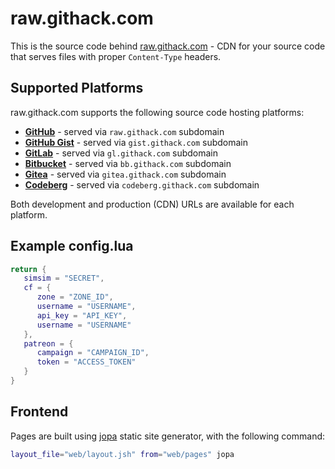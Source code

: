 raw.githack.com
===============

This         is          the         source          code         behind
[raw.githack.com](https://raw.githack.com)  - CDN  for your  source code
that serves files with proper `Content-Type` headers.

Supported Platforms
-------------------

raw.githack.com supports the following source code hosting platforms:

- **[GitHub](https://github.com)** - served via `raw.githack.com` subdomain
- **[GitHub Gist](https://gist.github.com)** - served via `gist.githack.com` subdomain
- **[GitLab](https://gitlab.com)** - served via `gl.githack.com` subdomain
- **[Bitbucket](https://bitbucket.org)** - served via `bb.githack.com` subdomain
- **[Gitea](https://gitea.com)** - served via `gitea.githack.com` subdomain
- **[Codeberg](https://codeberg.org)** - served via `codeberg.githack.com` subdomain

Both development and production (CDN) URLs are available for each platform.

Example config.lua
------------------

```lua
return {
   simsim = "SECRET",
   cf = {
      zone = "ZONE_ID",
      username = "USERNAME",
      api_key = "API_KEY",
      username = "USERNAME"
   },
   patreon = {
      campaign = "CAMPAIGN_ID",
      token = "ACCESS_TOKEN"
   }
}
```

Frontend
--------

Pages are built  using [jopa](https://github.com/neoascetic/jopa) static
site generator, with the following command:

```bash
layout_file="web/layout.jsh" from="web/pages" jopa
```
